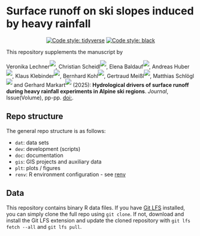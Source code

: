 # Surface runoff on ski slopes induced by heavy rainfall 

<p align="center">
    <a href="https://style.tidyverse.org">
        <img alt="Code style: tidyverse" src="https://img.shields.io/badge/codestyle-tidyverse-blue"></a>
    <a href="https://github.com/psf/black">
        <img alt="Code style: black" src="https://img.shields.io/badge/codestyle-black-000000.svg"></a>
</p>

This repository supplements the manuscript by
<!-- in alphabetical order, apart from first, second and senior author -->
Veronika Lechner<sup>[![](https://info.orcid.org/wp-content/uploads/2019/11/orcid_16x16.png)](https://orcid.org/0000-0002-9707-182X)</sup>,
Christian Scheidl<sup>[![](https://info.orcid.org/wp-content/uploads/2019/11/orcid_16x16.png)](https://orcid.org/0000-0002-5625-6238)</sup>,
Elena Baldauf<sup>[![](https://info.orcid.org/wp-content/uploads/2019/11/orcid_16x16.png)]()</sup>,
Andreas Huber<sup>[![](https://info.orcid.org/wp-content/uploads/2019/11/orcid_16x16.png)](https://orcid.org/0009-0005-4238-8124)</sup>,
Klaus Klebinder<sup>[![](https://info.orcid.org/wp-content/uploads/2019/11/orcid_16x16.png)]()</sup>,
Bernhard Kohl<sup>[![](https://info.orcid.org/wp-content/uploads/2019/11/orcid_16x16.png)](https://orcid.org/0000-0002-5716-6541)</sup>,
Gertraud Meißl<sup>[![](https://info.orcid.org/wp-content/uploads/2019/11/orcid_16x16.png)](https://orcid.org/0000-0001-9122-3207)</sup>,
Matthias Schlögl<sup>[![](https://info.orcid.org/wp-content/uploads/2019/11/orcid_16x16.png)](https://orcid.org/0000-0002-4357-523X)</sup> and
Gerhard Markart<sup>[![](https://info.orcid.org/wp-content/uploads/2019/11/orcid_16x16.png)](https://orcid.org/0009-0000-6449-8969)</sup>
(2025):
**Hydrological drivers of surface runoff during heavy rainfall experiments in Alpine ski regions**.
*Journal*, Issue(Volume), pp-pp. [doi:](https://doi.org/#).

## Repo structure 

The general repo structure is as follows:
- `dat`: data sets
- `dev`: development (scripts)
- `doc`: documentation
- `gis`: GIS projects and auxiliary data
- `plt`: plots / figures
- `renv`: R environment configuration - see [renv](https://rstudio.github.io/renv/articles/renv.html)

## Data

This repository contains binary R data files. If you have [Git LFS](https://git-lfs.com/) installed, you can simply clone the full repo using `git clone`. If not, download and install the Git LFS extension and update the cloned repository with `git lfs fetch --all` and `git lfs pull`.
